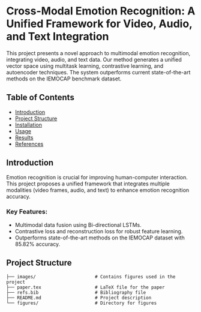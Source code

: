 # Cross-Modal Emotion Recognition: A Unified Framework for Video, Audio, and Text Integration

This project presents a novel approach to multimodal emotion recognition, integrating video, audio, and text data. Our method generates a unified vector space using multitask learning, contrastive learning, and autoencoder techniques. The system outperforms current state-of-the-art methods on the IEMOCAP benchmark dataset.

## Table of Contents
- [Introduction](#introduction)
- [Project Structure](#project-structure)
- [Installation](#installation)
- [Usage](#usage)
- [Results](#results)
- [References](#references)

## Introduction
Emotion recognition is crucial for improving human-computer interaction. This project proposes a unified framework that integrates multiple modalities (video frames, audio, and text) to enhance emotion recognition accuracy.

### Key Features:
- Multimodal data fusion using Bi-directional LSTMs.
- Contrastive loss and reconstruction loss for robust feature learning.
- Outperforms state-of-the-art methods on the IEMOCAP dataset with 85.82% accuracy.

## Project Structure
```plaintext
├── images/                      # Contains figures used in the project
├── paper.tex                    # LaTeX file for the paper
├── refs.bib                     # Bibliography file
├── README.md                    # Project description
└── figures/                     # Directory for figures
